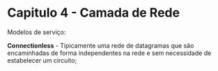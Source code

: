 # Capitulo 4 - Camada de Rede

Modelos de serviço:

__Connectionless__ - Tipicamente uma rede de datagramas que são encaminhadas de forma independentes na rede e sem necessidade de estabelecer um circuito;